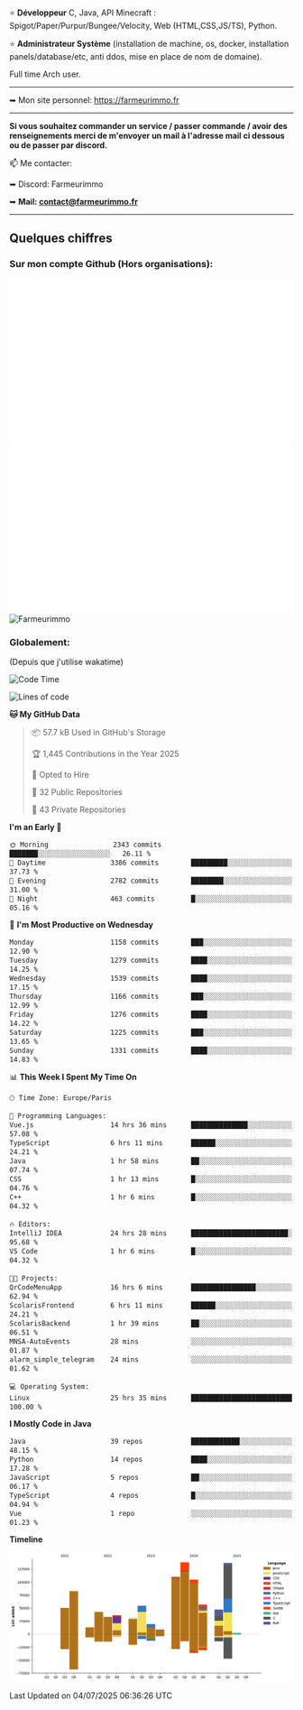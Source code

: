 ⭐ **Développeur** C, Java, API Minecraft : Spigot/Paper/Purpur/Bungee/Velocity, Web (HTML,CSS,JS/TS), Python.

⭐ **Administrateur Système** (installation de machine, os, docker, installation panels/database/etc, anti ddos, mise en place de nom de domaine).

Full time Arch user.

---

➥ Mon site personnel: https://farmeurimmo.fr

---

**Si vous souhaitez commander un service / passer commande / avoir des renseignements merci de m'envoyer un mail à l'adresse mail ci dessous ou de passer par discord.**

📫 Me contacter:
 
   ➥ Discord: Farmeurimmo
   
   ➥ **Mail: contact@farmeurimmo.fr**

---
## Quelques chiffres

### Sur mon compte Github (Hors organisations):

<a href="https://github.com/Farmeurimmo/github-stats">
<img src="https://github.com/Farmeurimmo/github-stats/blob/master/generated/overview.svg#gh-dark-mode-only" />
<img src="https://github.com/Farmeurimmo/github-stats/blob/master/generated/languages.svg#gh-dark-mode-only" />
</a>

<img src="https://komarev.com/ghpvc/?username=Farmeurimmo" alt="Farmeurimmo" />

### Globalement:

(Depuis que j'utilise wakatime)
<!--START_SECTION:waka-->
![Code Time](http://img.shields.io/badge/Code%20Time-2%2C156%20hrs%2034%20mins-blue)

![Lines of code](https://img.shields.io/badge/From%20Hello%20World%20I%27ve%20Written-971.6%20thousand%20lines%20of%20code-blue)

**🐱 My GitHub Data** 

> 📦 57.7 kB Used in GitHub's Storage 
 > 
> 🏆 1,445 Contributions in the Year 2025
 > 
> 💼 Opted to Hire
 > 
> 📜 32 Public Repositories 
 > 
> 🔑 43 Private Repositories 
 > 
**I'm an Early 🐤** 

```text
🌞 Morning                2343 commits        ███████░░░░░░░░░░░░░░░░░░   26.11 % 
🌆 Daytime                3386 commits        █████████░░░░░░░░░░░░░░░░   37.73 % 
🌃 Evening                2782 commits        ████████░░░░░░░░░░░░░░░░░   31.00 % 
🌙 Night                  463 commits         █░░░░░░░░░░░░░░░░░░░░░░░░   05.16 % 
```
📅 **I'm Most Productive on Wednesday** 

```text
Monday                   1158 commits        ███░░░░░░░░░░░░░░░░░░░░░░   12.90 % 
Tuesday                  1279 commits        ████░░░░░░░░░░░░░░░░░░░░░   14.25 % 
Wednesday                1539 commits        ████░░░░░░░░░░░░░░░░░░░░░   17.15 % 
Thursday                 1166 commits        ███░░░░░░░░░░░░░░░░░░░░░░   12.99 % 
Friday                   1276 commits        ████░░░░░░░░░░░░░░░░░░░░░   14.22 % 
Saturday                 1225 commits        ███░░░░░░░░░░░░░░░░░░░░░░   13.65 % 
Sunday                   1331 commits        ████░░░░░░░░░░░░░░░░░░░░░   14.83 % 
```


📊 **This Week I Spent My Time On** 

```text
🕑︎ Time Zone: Europe/Paris

💬 Programming Languages: 
Vue.js                   14 hrs 36 mins      ██████████████░░░░░░░░░░░   57.08 % 
TypeScript               6 hrs 11 mins       ██████░░░░░░░░░░░░░░░░░░░   24.21 % 
Java                     1 hr 58 mins        ██░░░░░░░░░░░░░░░░░░░░░░░   07.74 % 
CSS                      1 hr 13 mins        █░░░░░░░░░░░░░░░░░░░░░░░░   04.76 % 
C++                      1 hr 6 mins         █░░░░░░░░░░░░░░░░░░░░░░░░   04.32 % 

🔥 Editors: 
IntelliJ IDEA            24 hrs 28 mins      ████████████████████████░   95.68 % 
VS Code                  1 hr 6 mins         █░░░░░░░░░░░░░░░░░░░░░░░░   04.32 % 

🐱‍💻 Projects: 
QrCodeMenuApp            16 hrs 6 mins       ████████████████░░░░░░░░░   62.94 % 
ScolarisFrontend         6 hrs 11 mins       ██████░░░░░░░░░░░░░░░░░░░   24.21 % 
ScolarisBackend          1 hr 39 mins        ██░░░░░░░░░░░░░░░░░░░░░░░   06.51 % 
MNSA-AutoEvents          28 mins             ░░░░░░░░░░░░░░░░░░░░░░░░░   01.87 % 
alarm_simple_telegram    24 mins             ░░░░░░░░░░░░░░░░░░░░░░░░░   01.62 % 

💻 Operating System: 
Linux                    25 hrs 35 mins      █████████████████████████   100.00 % 
```

**I Mostly Code in Java** 

```text
Java                     39 repos            ████████████░░░░░░░░░░░░░   48.15 % 
Python                   14 repos            ████░░░░░░░░░░░░░░░░░░░░░   17.28 % 
JavaScript               5 repos             ██░░░░░░░░░░░░░░░░░░░░░░░   06.17 % 
TypeScript               4 repos             █░░░░░░░░░░░░░░░░░░░░░░░░   04.94 % 
Vue                      1 repo              ░░░░░░░░░░░░░░░░░░░░░░░░░   01.23 % 
```



**Timeline**

![Lines of Code chart](https://raw.githubusercontent.com/Farmeurimmo/Farmeurimmo/main/assets/bar_graph.png)


 Last Updated on 04/07/2025 06:36:26 UTC
<!--END_SECTION:waka-->
